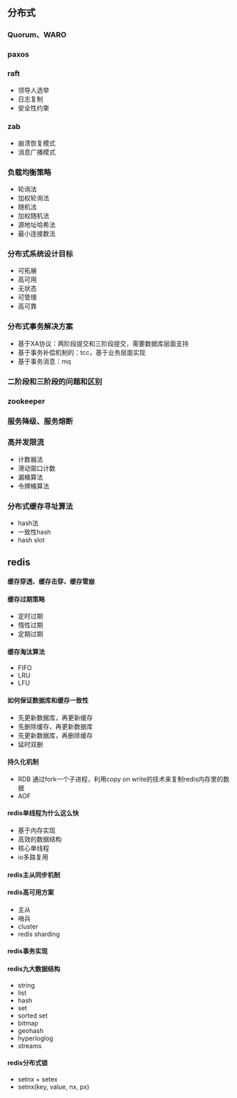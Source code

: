## 分布式
### Quorum、WARO

### paxos

### raft
* 领导人选举
* 日志复制
* 安全性约束

### zab
* 崩溃恢复模式
* 消息广播模式

### 负载均衡策略
* 轮询法
* 加权轮询法
* 随机法
* 加权随机法
* 源地址哈希法
* 最小连接数法

### 分布式系统设计目标
* 可拓展
* 高可用
* 无状态
* 可管理
* 高可靠

### 分布式事务解决方案
* 基于XA协议：两阶段提交和三阶段提交，需要数据库层面支持
* 基于事务补偿机制的：tcc，基于业务层面实现
* 基于事务消息：mq

### 二阶段和三阶段的问题和区别

### zookeeper

### 服务降级、服务熔断

### 高并发限流
* 计数器法
* 滑动窗口计数
* 漏桶算法
* 令牌桶算法

### 分布式缓存寻址算法
* hash法
* 一致性hash
* hash slot

## redis
#### 缓存穿透、缓存击穿、缓存雪崩

#### 缓存过期策略
* 定时过期
* 惰性过期
* 定期过期

#### 缓存淘汰算法
* FIFO
* LRU
* LFU

#### 如何保证数据库和缓存一致性
* 先更新数据库，再更新缓存
* 先删除缓存，再更新数据库
* 先更新数据库，再删除缓存
* 延时双删


#### 持久化机制
* RDB
    通过fork一个子进程，利用copy on write的技术来复制redis内存里的数据
* AOF

#### redis单线程为什么这么快
* 基于内存实现
* 高效的数据结构
* 核心单线程
* io多路复用

#### redis主从同步机制


#### redis高可用方案
* 主从
* 哨兵
* cluster
* redis sharding

#### redis事务实现

#### redis九大数据结构
* string
* list
* hash
* set
* sorted set
* bitmap
* geohash
* hyperloglog
* streams

#### redis分布式锁
* setnx + setex
* setnx(key, value, nx, px)